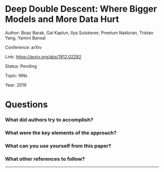 # Deep Double Descent: Where Bigger Models and More Data Hurt
Author: Boaz Barak, Gal Kaplun, Ilya Sutskever, Preetum Nakkiran, Tristan Yang, Yamini Bansal

Conference: arXiv

Link: https://arxiv.org/abs/1912.02292

Status: Pending

Topic: NNs

Year: 2019

# Questions

### What did authors try to accomplish?

### What were the key elements of the approach?

### What can you use yourself from this paper?

### What other references to follow?

---